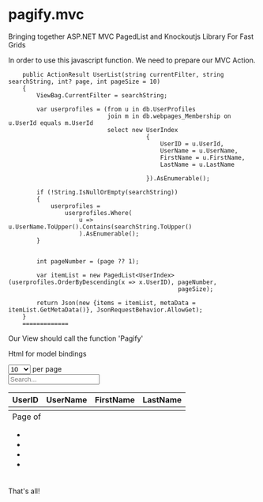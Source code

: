 pagify.mvc
==========

Bringing together ASP.NET MVC PagedList and Knockoutjs Library For Fast Grids


In order to use this javascript function. We need to prepare our MVC Action. 

        public ActionResult UserList(string currentFilter, string searchString, int? page, int pageSize = 10)
        {
            ViewBag.CurrentFilter = searchString;

            var userprofiles = (from u in db.UserProfiles
                                join m in db.webpages_Membership on u.UserId equals m.UserId
                                select new UserIndex
                                           {
                                               UserID = u.UserId,
                                               UserName = u.UserName,
                                               FirstName = u.FirstName,
                                               LastName = u.LastName

                                           }).AsEnumerable();

            if (!String.IsNullOrEmpty(searchString))
            {
                userprofiles =
                    userprofiles.Where(
                        u =>  u.UserName.ToUpper().Contains(searchString.ToUpper()
                        ).AsEnumerable();
            }


            int pageNumber = (page ?? 1);

            var itemList = new PagedList<UserIndex>(userprofiles.OrderByDescending(x => x.UserID), pageNumber,
                                                    pageSize);

            return Json(new {items = itemList, metaData = itemList.GetMetaData()}, JsonRequestBehavior.AllowGet);
        }
        =============
Our View should call the function 'Pagify'
   <script type="text/javascript">
    $(function() {
            Pagify('users',   //ID of the element which you want to apply bindings
            '/User/UserList', //Url of the JSON which you want to get data
            25,
            function() {
                // Ajax remove preloader and some other callbacks              
            },
            function() {
                // Ajax show preloader and some other function before start
            }
        );
    }
    </script>
        
Html for model bindings
<div>
   <select id="pagelength" name="pagelength" size="1" aria-controls="users">
      <option value="10" selected="selected">10</option>
      <option value="25">25</option>
      <option value="50">50</option>
      <option value="100">100</option>
  </select> per page
</div>
<div>
  <input type="text" id="SearchString" placeholder="Search..."/>
</div>
<div>

</div>
<table id="users">
  <thead>
    <th>UserID</th>
    <th>UserName</th>
    <th>FirstName</th>
    <th>LastName</th>
  </thead>
  <tbody>
    <td data-bind="text: UserID"></td>
    <td data-bind="text: UserName"></td>
    <td data-bind="text: FirstName"></td>
    <td data-bind="text: LastName"></td>
  </tbody>
  <tfoot>
    <td colspan="4">
      <div> Page <span data-bind="text: MetaData.PageNumber"></span> of <span data-bind="text: MetaData.PageCount"></span></div>
        <div>
            <ul>
                <li><a style="display: none;" data-bind="click: FirstPage, visible: MetaData.HasPreviousPage" href="javascript:void(0);">First</a></li>
                <li><a style="display: none;" data-bind="click: PreviousPage, visible: MetaData.HasPreviousPage" href="javascript:void(0);">← Prev</a></li>
                <li><a style="display: none;" data-bind="click: NextPage, visible: MetaData.HasNextPage" href="javascript:void(0);">Next →</a></li>
                <li><a style="display: none;" data-bind="click: LastPage, visible: MetaData.HasNextPage" href="javascript:void(0);">Last</a></li>
            </ul>
        </div>
    </td>
  </tfoot>
</table>

That's all! 
